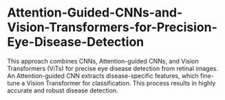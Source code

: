 # Attention-Guided-CNNs-and-Vision-Transformers-for-Precision-Eye-Disease-Detection
This approach combines CNNs, Attention-guided CNNs, and Vision Transformers (ViTs) for precise eye disease detection from retinal images. An Attention-guided CNN extracts disease-specific features, which fine-tune a Vision Transformer for classification. This process results in highly accurate and robust disease detection.
